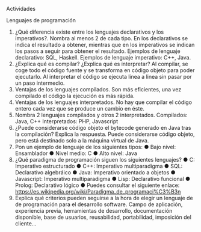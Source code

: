 Actividades


Lenguajes de programación
1. ¿Qué diferencia existe entre los lenguajes declarativos y los imperativos?. Nombra al menos 2 de
cada tipo.
En los declarativos se indica el resultado a obtener, mientras que en los imperativos se indican los
pasos a seguir para obtener el resultado.
Ejemplos de lenguaje declarativo: SQL, Haskell.
Ejemplos de lenguaje imperativo: C++, Java.
2. ¿Explica qué es compilar? ¿Explica qué es interpretar?
Al compilar, se coge todo el código fuente y se transforma en código objeto para poder ejecutarlo. Al
interpretar el código se ejecuta linea a linea sin pasar por un paso intermedio.
3. Ventajas de los lenguajes compilados.
Son más eficientes, una vez compilado el código la ejecución es más rápida.
4. Ventajas de los lenguajes interpretados.
No hay que compilar el código entero cada vez que se produce un cambio en éste.
5. Nombra 2 lenguajes compilados y otros 2 interpretados.
Compilados: Java, C++
Interpretados: PHP, Javascript
6. ¿Puede considerarse código objeto el bytecode generado en Java tras la compilación? Explica la
respuesta.
Puede considerarse código objeto, pero está destinado solo a la máquina virtual de Java.
7. Pon un ejemplo de lenguaje de los siguientes tipos:
● Bajo nivel: Ensamblador
● Nivel medio: C
● Alto nivel: Java
8. ¿Qué paradigma de programación siguen los siguientes lenguajes?
● C: Imperativo estructurado
● C++: Imperativo multiparadigma
● SQL: Declarativo algebráico
● Java: Imperativo orientado a objetos
● Javascript: Imperativo multiparadigma
● Lisp: Declarativo funcional
● Prolog: Declarativo lógico
● Puedes consultar el siguiente enlace:
https://es.wikipedia.org/wiki/Paradigma_de_programaci%C3%B3n
9. Explica qué criterios pueden seguirse a la hora de elegir un lenguaje de de programación para el
desarrollo software.
Campo de aplicación, experiencia previa, herramientas de desarrollo, documentación disponible, base
de usuarios, reusabilidad, portabilidad, imposición del cliente...
